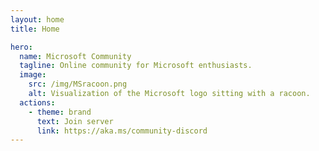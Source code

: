 ```yaml
---
layout: home
title: Home

hero:
  name: Microsoft Community
  tagline: Online community for Microsoft enthusiasts.
  image:
    src: /img/MSracoon.png
    alt: Visualization of the Microsoft logo sitting with a racoon.
  actions:
    - theme: brand
      text: Join server
      link: https://aka.ms/community-discord
---
```


<style>
  div.VPHero img.VPImage {
    max-width: 450px !important;
  }

  div.VPHero p.tagline {
    font-weight: semibold;
    color: var(--vp-c-text-1);
  }
</style>